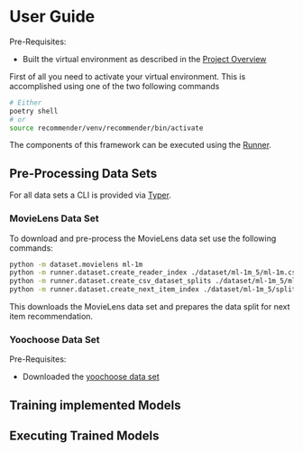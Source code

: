 # User Guide
Pre-Requisites:
* Built the virtual environment as described in the [Project Overview](./project_overview.md)

First of all you need to activate your virtual environment. This is accomplished using one of the
two following commands

````bash
# Either
poetry shell
# or
source recommender/venv/recommender/bin/activate
````

The components of this framework can be executed using the [Runner](../asme/runner).

## Pre-Processing Data Sets ##
For all data sets a CLI is provided via [Typer](https://typer.tiangolo.com/).
### MovieLens Data Set ###
To download and pre-process the MovieLens data set use the following commands:
````bash
python -m dataset.movielens ml-1m
python -m runner.dataset.create_reader_index ./dataset/ml-1m_5/ml-1m.csv ./dataset/ml-1m_5/index.csv --session_key userId
python -m runner.dataset.create_csv_dataset_splits ./dataset/ml-1m_5/ml-1m.csv ./dataset/ml-1m_5/index.csv ./dataset/ml-1m_5/splits/ "train;0.9" "valid;0.05" "test;0.05"
python -m runner.dataset.create_next_item_index ./dataset/ml-1m_5/splits/test.csv ./dataset/ml-1m_5/index.csv ./dataset/ml-1m_5/splits/test.nip.csv movieId
````
This downloads the MovieLens data set and prepares the data split for next item recommendation.

### Yoochoose Data Set ###
Pre-Requisites:
* Downloaded the [yoochoose data set](https://www.kaggle.com/chadgostopp/recsys-challenge-2015/download)

## Training implemented Models ##
[comment]: <ToDo>
## Executing Trained Models ##
[comment]: <ToDo>